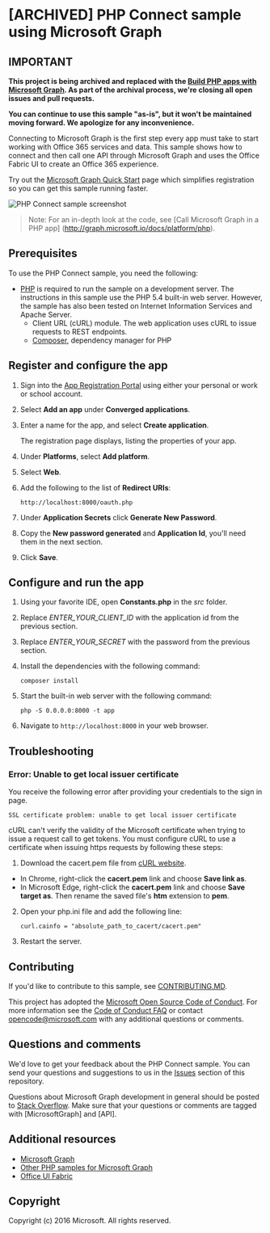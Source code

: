 # [ARCHIVED] PHP Connect sample using Microsoft Graph

## IMPORTANT

**This project is being archived and replaced with the [Build PHP apps with Microsoft Graph](https://github.com/microsoftgraph/msgraph-training-phpapp). As part of the archival process, we're closing all open issues and pull requests.**

**You can continue to use this sample "as-is", but it won't be maintained moving forward. We apologize for any inconvenience.**

Connecting to Microsoft Graph is the first step every app must take to start working with Office 365 services and data. This sample shows how to connect and then call one API through Microsoft Graph and uses the Office Fabric UI to create an Office 365 experience.

Try out the [Microsoft Graph Quick Start](https://graph.microsoft.io/en-us/getting-started) page which simplifies registration so you can get this sample running faster.

![PHP Connect sample screenshot](/readme-images/php-connect-rest-sample.png)

> Note: For an in-depth look at the code, see [Call Microsoft Graph in a PHP app] (http://graph.microsoft.io/docs/platform/php).


## Prerequisites

To use the PHP Connect sample, you need the following:

* [PHP](https://php.net/) is required to run the sample on a development server. The instructions in this sample use the PHP 5.4 built-in web server. However, the sample has also been tested on Internet Information Services and Apache Server.
	* Client URL (cURL) module. The web application uses cURL to issue requests to REST endpoints.
    * [Composer](https://getcomposer.org/), dependency manager for PHP

<a name="register"></a>
## Register and configure the app

1. Sign into the [App Registration Portal](https://apps.dev.microsoft.com/) using either your personal or work or school account.
2. Select **Add an app** under **Converged applications**.
3. Enter a name for the app, and select **Create application**.
	
	The registration page displays, listing the properties of your app.
 
4. Under **Platforms**, select **Add platform**.
5. Select **Web**.
6. Add the following to the list of **Redirect URIs**:

    ```
    http://localhost:8000/oauth.php
    ```    
    
7. Under **Application Secrets** click **Generate New Password**.
8. Copy the **New password generated** and **Application Id**, you'll need them in the next section.
9. Click **Save**.

## Configure and run the app

1. Using your favorite IDE, open **Constants.php** in the *src* folder.
2. Replace *ENTER_YOUR_CLIENT_ID* with the application id from the previous section.
3. Replace *ENTER_YOUR_SECRET* with the password from the previous section.
4. Install the dependencies with the following command:
    ```
    composer install
    ```
    
5. Start the built-in web server with the following command:
    ```
    php -S 0.0.0.0:8000 -t app
    ```
    
6. Navigate to ```http://localhost:8000``` in your web browser.

## Troubleshooting

### Error: Unable to get local issuer certificate

You receive the following error after providing your credentials to the sign in page.
```
SSL certificate problem: unable to get local issuer certificate
```

cURL can't verify the validity of the Microsoft certificate when trying to issue a request call to get tokens. You must configure cURL to use a certificate when issuing https requests by following these steps:  

1. Download the cacert.pem file from [cURL website](https://curl.haxx.se/docs/caextract.html). 
  - In Chrome, right-click the **cacert.pem** link and choose **Save link as**.
  - In Microsoft Edge, right-click the **cacert.pem** link and choose **Save target as**. Then rename the saved file's **htm** extension to **pem**.
2. Open your php.ini file and add the following line:

	```
	curl.cainfo = "absolute_path_to_cacert/cacert.pem"
	```
	
3. Restart the server.

<a name="contributing"></a>
## Contributing ##

If you'd like to contribute to this sample, see [CONTRIBUTING.MD](/CONTRIBUTING.md).

This project has adopted the [Microsoft Open Source Code of Conduct](https://opensource.microsoft.com/codeofconduct/). For more information see the [Code of Conduct FAQ](https://opensource.microsoft.com/codeofconduct/faq/) or contact [opencode@microsoft.com](mailto:opencode@microsoft.com) with any additional questions or comments.

## Questions and comments

We'd love to get your feedback about the PHP Connect sample. You can send your questions and suggestions to us in the [Issues](https://github.com/microsoftgraph/php-connect-rest-sample/issues) section of this repository.

Questions about Microsoft Graph development in general should be posted to [Stack Overflow](https://stackoverflow.com/questions/tagged/MicrosoftGraph). Make sure that your questions or comments are tagged with [MicrosoftGraph] and [API].
  
## Additional resources

* [Microsoft Graph](https://graph.microsoft.io/)
* [Other PHP samples for Microsoft Graph](https://github.com/microsoftgraph?utf8=%E2%9C%93&q=sample&type=&language=PHP)
* [Office UI Fabric](https://github.com/OfficeDev/Office-UI-Fabric)

## Copyright
Copyright (c) 2016 Microsoft. All rights reserved.
